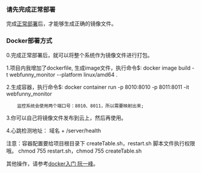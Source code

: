 ### 请先完成正常部署

完成[正常部署](https://github.com/a597873885/webfunny_monitor/blob/master/DES.md)后，才能够生成正确的镜像文件。

### Docker部署方式

0.完成正常部署后，就可以将整个系统作为镜像文件进行打包。

1.项目内我增加了dockerfile, 生成image文件，执行命令$: docker image build -t webfunny_monitor --platform linux/amd64 .

2.生成容器，执行命令$: docker container run -p 8010:8010 -p 8011:8011 -it webfunny_monitor

        监控系统会使用两个端口号：8010、8011，所以需要映射出来;

3.你可以自己将镜像文件发布到云上，然后再使用。

4.心跳检测地址： 域名 + /server/health

注意：容器配置要给项目根目录下 createTable.sh，restart.sh 脚本文件执行权限哦。 chmod 755 restart.sh，chmod 755 createTable.sh


其他操作，请参考[docker入门 阮一峰](http://www.ruanyifeng.com/blog/2018/02/docker-tutorial.html)。